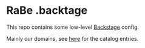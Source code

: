 # RaBe .backtage

This repo contains some low-level [Backstage](https://backstage.io) config.

Mainly our domains, see [here](https://github.com/radiorabe/.backstage/blob/main/catalog-info.yaml) for the catalog entries.
